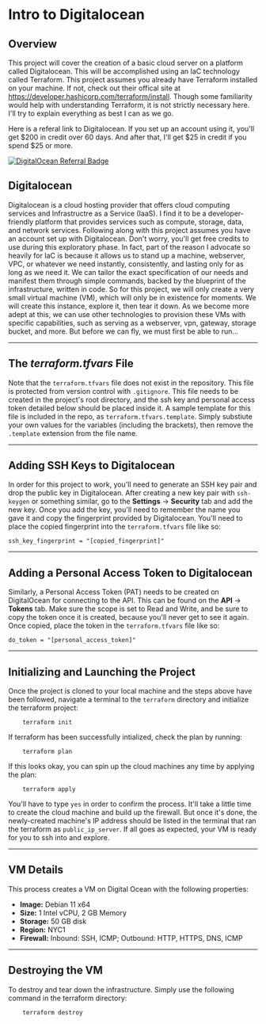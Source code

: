 # Intro to Digitalocean #

## Overview ##

This project will cover the creation of a basic cloud server on a platform called Digitalocean. This will be accomplished using an IaC technology called Terraform. This project assumes you already have Terraform installed on your machine. If not, check out their offical site at https://developer.hashicorp.com/terraform/install. Though some familiarity would help with understanding Terraform, it is not strictly necessary here. I'll try to explain everything as best I can as we go.

Here is a referal link to Digitalocean. If you set up an account using it, you'll get $200 in credit over 60 days. And after that, I'll get $25 in credit if you spend $25 or more.

[![DigitalOcean Referral Badge](https://web-platforms.sfo2.cdn.digitaloceanspaces.com/WWW/Badge%201.svg)](https://www.digitalocean.com/?refcode=b2ef32b53bbc&utm_campaign=Referral_Invite&utm_medium=Referral_Program&utm_source=badge)

## Digitalocean ##

Digitalocean is a cloud hosting provider that offers cloud computing services and Infrastructre as a Service (IaaS). I find it to be a developer-friendly platform that provides services such as compute, storage, data, and network services. Following along with this project assumes you have an account set up with Digitalocean. Don't worry, you'll get free credits to use during this exploratory phase. In fact, part of the reason I advocate so heavily for IaC is because it allows us to stand up a machine, webserver, VPC, or whatever we need instantly, consistently, and lasting only for as long as we need it. We can tailor the exact specification of our needs and manifest them through simple commands, backed by the blueprint of the infrastructure, written in code. So for this project, we will only create a very small virtual machine (VM), which will only be in existence for moments. We will create this instance, explore it, then tear it down. As we become more adept at this, we can use other technologies to provision these VMs with specific capabilities, such as serving as a webserver, vpn, gateway, storage bucket, and more. But before we can fly, we must first be able to run...

---

## The *terraform.tfvars* File ##

Note that the `terraform.tfvars` file does not exist in the repository. This file is protected from version control with `.gitignore`. This file needs to be created in the project's root directory, and the ssh key and personal access token detailed below should be placed inside it. A sample template for this file is included in the repo, as `terraform.tfvars.template`. Simply substiute your own values for the variables (including the brackets), then remove the `.template` extension from the file name.

---

## Adding SSH Keys to Digitalocean ##

In order for this project to work, you'll need to generate an SSH key pair and drop the public key in Digitalocean. After creating a new key pair with `ssh-keygen` or something similar, go to the **Settings** -> **Security** tab and add the new key. Once you add the key, you'll need to remember the name you gave it and copy the fingerprint provided by Digitalocean. You'll need to place the copied fingerprint into the `terraform.tfvars` file like so:

```hcl
ssh_key_fingerprint = "[copied_fingerprint]"
```

---

## Adding a Personal Access Token to Digitalocean ##

Similarly, a Personal Access Token (PAT) needs to be created on DigitalOcean for connecting to the API. This can be found on the **API** -> **Tokens** tab. Make sure the scope is set to Read and Write, and be sure to copy the token once it is created, because you'll never get to see it again. Once copied, place the token in the `terraform.tfvars` file like so:

```hcl
do_token = "[personal_access_token]"
```

---

## Initializing and Launching the Project ##

Once the project is cloned to your local machine and the steps above have been followed, navigate a terminal to the `terraform` directory and initialize the terraform project:

```shell
    terraform init
```

If terraform has been successfully intialized, check the plan by running:

```shell
    terraform plan
```

If this looks okay, you can spin up the cloud machines any time by applying the plan:

```shell
    terraform apply
```

You'll have to type `yes` in order to confirm the process. It'll take a little time to create the cloud machine and build up the firewall. But once it's done, the newly-created machine's IP address should be listed in the terminal that ran the terraform as `public_ip_server`. If all goes as expected, your VM is ready for you to ssh into and explore.

---

## VM Details ##

This process creates a VM on Digital Ocean with the following properties:

- **Image:** Debian 11 x64
- **Size:** 1 Intel vCPU, 2 GB Memory
- **Storage:** 50 GB disk
- **Region:** NYC1
- **Firewall:** Inbound: SSH, ICMP; Outbound: HTTP, HTTPS, DNS, ICMP

---

## Destroying the VM ##

To destroy and tear down the infrastructure. Simply use the following command in the terraform directory:

```shell
    terraform destroy
```